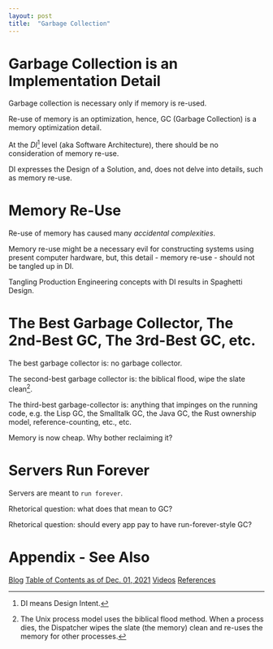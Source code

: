 ```yaml
---
layout: post
title:  "Garbage Collection"
---
```


# Garbage Collection is an Implementation Detail
Garbage collection is necessary only if memory is re-used.  

Re-use of memory is an optimization, hence, GC (Garbage Collection) is a memory optimization detail.

At the *DI*[^2] level (aka Software Architecture), there should be no consideration of memory re-use. 

DI expresses the Design of a Solution, and, does not delve into details, such as memory re-use.

[^2]: DI means Design Intent.


# Memory Re-Use
Re-use of memory has caused many *accidental complexities*.  

Memory re-use might be a necessary evil for constructing systems using present computer hardware, but, this detail - memory re-use - should not be tangled up in DI.

Tangling Production Engineering concepts with DI results in Spaghetti Design.

# The Best Garbage Collector, The 2nd-Best GC, The 3rd-Best GC, etc.
The best garbage collector is: no garbage collector.

The second-best garbage collector is: the biblical flood, wipe the slate clean[^1].

[^1]: The Unix process model uses the biblical flood method.  When a process dies, the Dispatcher wipes the slate (the memory) clean and re-uses the memory for other processes.

The third-best garbage-collector is: anything that impinges on the running code, e.g. the Lisp GC, the Smalltalk GC, the Java GC, the Rust ownership model, reference-counting, etc., etc.

Memory is now cheap.  Why bother reclaiming it?  

# Servers Run Forever
Servers are meant to `run forever`.

Rhetorical question: what does that mean to GC?  

Rhetorical question: should every app pay to have run-forever-style GC?

# Appendix - See Also

[Blog](https://guitarvydas.github.io)
[Table of Contents as of Dec. 01, 2021](https://guitarvydas.github.io/2021/12/10/Table-of-Contents-Dec-01-2021.html)
[Videos](https://www.youtube.com/channel/UC2bdO9l84VWGlRdeNy5)
[References](https://guitarvydas.github.io/2021/01/14/References.html)

<script src="https://utteranc.es/client.js" 
        repo="guitarvydas/guitarvydas.github.io" 
        issue-term="pathname" 
        theme="github-light" 
        crossorigin="anonymous" 
        async> 
</script> 
